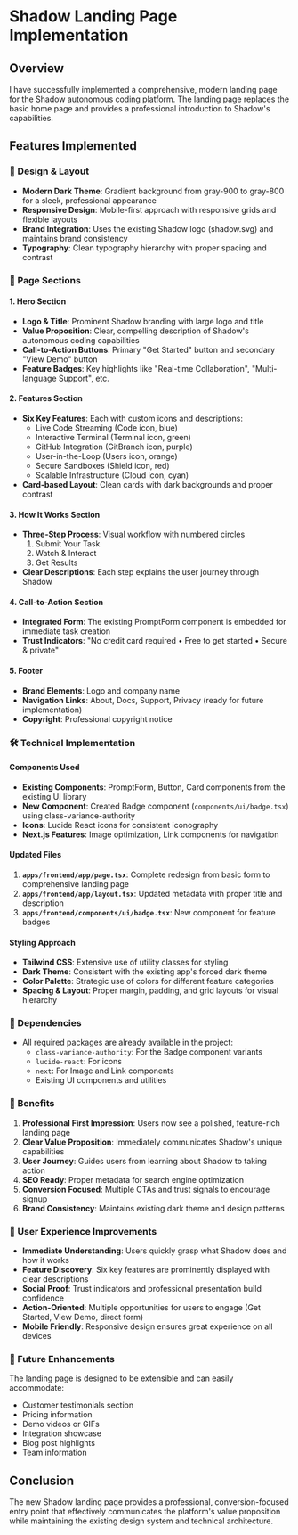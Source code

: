 # Shadow Landing Page Implementation

## Overview
I have successfully implemented a comprehensive, modern landing page for the Shadow autonomous coding platform. The landing page replaces the basic home page and provides a professional introduction to Shadow's capabilities.

## Features Implemented

### 🎨 Design & Layout
- **Modern Dark Theme**: Gradient background from gray-900 to gray-800 for a sleek, professional appearance
- **Responsive Design**: Mobile-first approach with responsive grids and flexible layouts
- **Brand Integration**: Uses the existing Shadow logo (shadow.svg) and maintains brand consistency
- **Typography**: Clean typography hierarchy with proper spacing and contrast

### 📱 Page Sections

#### 1. Hero Section
- **Logo & Title**: Prominent Shadow branding with large logo and title
- **Value Proposition**: Clear, compelling description of Shadow's autonomous coding capabilities
- **Call-to-Action Buttons**: Primary "Get Started" button and secondary "View Demo" button
- **Feature Badges**: Key highlights like "Real-time Collaboration", "Multi-language Support", etc.

#### 2. Features Section
- **Six Key Features**: Each with custom icons and descriptions:
  - Live Code Streaming (Code icon, blue)
  - Interactive Terminal (Terminal icon, green)
  - GitHub Integration (GitBranch icon, purple)
  - User-in-the-Loop (Users icon, orange)
  - Secure Sandboxes (Shield icon, red)
  - Scalable Infrastructure (Cloud icon, cyan)
- **Card-based Layout**: Clean cards with dark backgrounds and proper contrast

#### 3. How It Works Section
- **Three-Step Process**: Visual workflow with numbered circles
  1. Submit Your Task
  2. Watch & Interact
  3. Get Results
- **Clear Descriptions**: Each step explains the user journey through Shadow

#### 4. Call-to-Action Section
- **Integrated Form**: The existing PromptForm component is embedded for immediate task creation
- **Trust Indicators**: "No credit card required • Free to get started • Secure & private"

#### 5. Footer
- **Brand Elements**: Logo and company name
- **Navigation Links**: About, Docs, Support, Privacy (ready for future implementation)
- **Copyright**: Professional copyright notice

### 🛠️ Technical Implementation

#### Components Used
- **Existing Components**: PromptForm, Button, Card components from the existing UI library
- **New Component**: Created Badge component (`components/ui/badge.tsx`) using class-variance-authority
- **Icons**: Lucide React icons for consistent iconography
- **Next.js Features**: Image optimization, Link components for navigation

#### Updated Files
1. **`apps/frontend/app/page.tsx`**: Complete redesign from basic form to comprehensive landing page
2. **`apps/frontend/app/layout.tsx`**: Updated metadata with proper title and description
3. **`apps/frontend/components/ui/badge.tsx`**: New component for feature badges

#### Styling Approach
- **Tailwind CSS**: Extensive use of utility classes for styling
- **Dark Theme**: Consistent with the existing app's forced dark theme
- **Color Palette**: Strategic use of colors for different feature categories
- **Spacing & Layout**: Proper margin, padding, and grid layouts for visual hierarchy

### 🔧 Dependencies
- All required packages are already available in the project:
  - `class-variance-authority`: For the Badge component variants
  - `lucide-react`: For icons
  - `next`: For Image and Link components
  - Existing UI components and utilities

### 🚀 Benefits

1. **Professional First Impression**: Users now see a polished, feature-rich landing page
2. **Clear Value Proposition**: Immediately communicates Shadow's unique capabilities
3. **User Journey**: Guides users from learning about Shadow to taking action
4. **SEO Ready**: Proper metadata for search engine optimization
5. **Conversion Focused**: Multiple CTAs and trust signals to encourage signup
6. **Brand Consistency**: Maintains existing dark theme and design patterns

### 🎯 User Experience Improvements

- **Immediate Understanding**: Users quickly grasp what Shadow does and how it works
- **Feature Discovery**: Six key features are prominently displayed with clear descriptions
- **Social Proof**: Trust indicators and professional presentation build confidence
- **Action-Oriented**: Multiple opportunities for users to engage (Get Started, View Demo, direct form)
- **Mobile Friendly**: Responsive design ensures great experience on all devices

### 🔮 Future Enhancements
The landing page is designed to be extensible and can easily accommodate:
- Customer testimonials section
- Pricing information
- Demo videos or GIFs
- Integration showcase
- Blog post highlights
- Team information

## Conclusion
The new Shadow landing page provides a professional, conversion-focused entry point that effectively communicates the platform's value proposition while maintaining the existing design system and technical architecture.